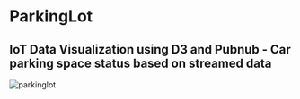 # ParkingLot
## IoT Data Visualization using D3 and Pubnub - Car parking space status based on streamed data

![parkinglot](https://cloud.githubusercontent.com/assets/16579000/22978635/835b0270-f3b9-11e6-93ba-ae6bb7c0fc82.png)
